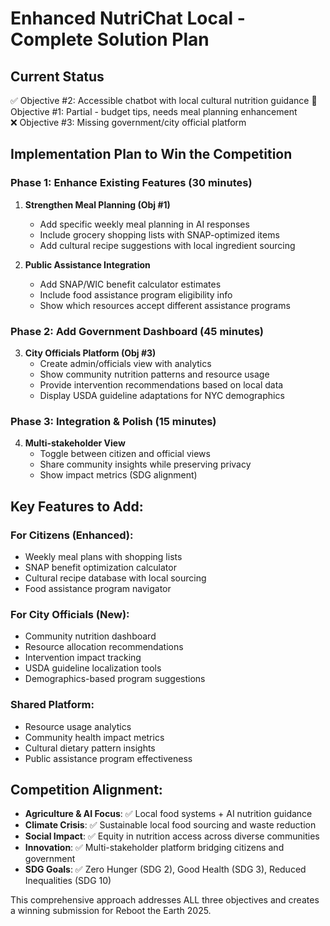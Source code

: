 # Enhanced NutriChat Local - Complete Solution Plan

## Current Status
✅ Objective #2: Accessible chatbot with local cultural nutrition guidance
🔶 Objective #1: Partial - budget tips, needs meal planning enhancement  
❌ Objective #3: Missing government/city official platform

## Implementation Plan to Win the Competition

### Phase 1: Enhance Existing Features (30 minutes)
1. **Strengthen Meal Planning (Obj #1)**
   - Add specific weekly meal planning in AI responses
   - Include grocery shopping lists with SNAP-optimized items
   - Add cultural recipe suggestions with local ingredient sourcing

2. **Public Assistance Integration**
   - Add SNAP/WIC benefit calculator estimates
   - Include food assistance program eligibility info
   - Show which resources accept different assistance programs

### Phase 2: Add Government Dashboard (45 minutes)
3. **City Officials Platform (Obj #3)**
   - Create admin/officials view with analytics
   - Show community nutrition patterns and resource usage
   - Provide intervention recommendations based on local data
   - Display USDA guideline adaptations for NYC demographics

### Phase 3: Integration & Polish (15 minutes)
4. **Multi-stakeholder View**
   - Toggle between citizen and official views
   - Share community insights while preserving privacy
   - Show impact metrics (SDG alignment)

## Key Features to Add:

### For Citizens (Enhanced):
- Weekly meal plans with shopping lists
- SNAP benefit optimization calculator
- Cultural recipe database with local sourcing
- Food assistance program navigator

### For City Officials (New):
- Community nutrition dashboard
- Resource allocation recommendations  
- Intervention impact tracking
- USDA guideline localization tools
- Demographics-based program suggestions

### Shared Platform:
- Resource usage analytics
- Community health impact metrics
- Cultural dietary pattern insights
- Public assistance program effectiveness

## Competition Alignment:
- **Agriculture & AI Focus**: ✅ Local food systems + AI nutrition guidance
- **Climate Crisis**: ✅ Sustainable local food sourcing and waste reduction
- **Social Impact**: ✅ Equity in nutrition access across diverse communities
- **Innovation**: ✅ Multi-stakeholder platform bridging citizens and government
- **SDG Goals**: ✅ Zero Hunger (SDG 2), Good Health (SDG 3), Reduced Inequalities (SDG 10)

This comprehensive approach addresses ALL three objectives and creates a winning submission for Reboot the Earth 2025.

